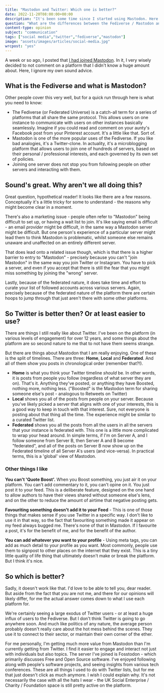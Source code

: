 ```yaml
---
title: "Mastodon and Twitter: Which one is better?"
date: 2022-11-20T08:00:00+00:00
description: "It's been some time since I started using Mastodon. Here are some of the things I prefer about the platform, and somethings I still use Twitter for."
question: "What are the differences between the Fediverse / Mastodon and Twitter, and why should I care?"
content-type: opinion
subject: "communication"
tags: ["social media","twitter","fediverse","mastodon"]
image: "assets/images/articles/social-media.jpg"
wrcpost: "yes"
---
```


A week or so ago, I posted that [I had joined Mastodon]({{site.url}}/musings/yes-im-on-mastodon-now-too/). In it, I very wisely decided to not comment on a platform that I didn't know a huge amount about. Here, I ignore my own sound advice.

## What is the Fediverse and what is Mastodon?

Other people cover this very well, but for a quick run through here is what you need to know:

- The Fediverse (or Federated Universe) is a catch-all term for a series of platforms that all share the same protocol. This allows users on one instance to communicate with users on other instances basically seamlessly. Imagine if you could read and comment on your aunty's Facebook post from your Pinterest account. It's a little like that. Sort of.
- Mastodon is one of the more popular uses of the Fediverse. If you like bad analogies, it's a Twitter-clone. In actuality, it's a microblogging platform that allows users to join one of hundreds of servers, based on their personal / professional interests, and each governed by its own set of policies. 
- Joining one server does not stop you from following people on other servers and interacting with them. 

## Sound's great. Why aren't we all doing this?

Great question, hypothetical reader! It looks like there are a few reasons. Conceptually it's a little tricky for some to understand - the reasons why might become clear in a moment. 

There's also a marketing issue - people often refer to "Mastodon" being difficult to set up, or having a wait list to join. It's like saying email is difficult - an email *provider* might be difficult, in the same way a Mastodon server might be difficult. But one person's experience of a particular server might lead them to think Mastodon is problematic, whilst someone else remains unaware and unaffected on an entirely different server.

That does lead onto a related issue though, which is that there is a higher barrier to entry to "Mastodon" - precisely because you can't "join Mastodon" in the same way you join Twitter or Instagram. You have to pick a server, and even if you accept that there is still the fear that you might miss something by joining the "wrong" server. 

Lastly, because of the federated nature, it does take time and effort to curate your list of followed accounts across various servers. Again, precisely because of the federated nature of the platform there are certain hoops to jump through that just aren't there with some other platforms.

## So Twitter is better then? Or at least easier to use?

There are things I still really like about Twitter. I've been on the platform (in various levels of engagement) for over 12 years, and some things about the platform are so second nature to me that to not have them seems strange.

But there are things about Mastodon that I am really enjoying. One of these is the split of timelines. There are three: **Home**, **Local** and **Federated**. And all of them show you posts in chronological order (remember that?!).

- **Home** is what you think your Twitter timeline *should* be. In other words, it is posts from people you follow (regardless of what server they are on). That's it. Anything they've posted, or anything they have Boosted, nothing more, nothing less. ("Boosted" is the Mastodon term for sharing someone else's post - analogous to Retweets on Twitter)
- **Local** shows you all of the posts from people on your server. Because you've likely picked a server that aligns with one of your interests, this is a good way to keep in touch with that interest. Sure, not everyone is posting about that thing all the time. The experience might be similar to a curated Twitter list.
- **Federated** shows you all the posts from all the users in all the servers that your instance is federated with. This one is a little more complicated to wrap your head around. In simple terms, if I'm on Server A, and I follow someone from Server B, then Server A and B become "federated", and all of the posts on Server B now show up on the Federated timeline of all Server A's users (and vice-versa). In practical terms, this is a 'global' view of Mastodon.

### Other things I like

**You can't 'Quote Boost'.** When you Boost something, you just air it on your platform. You can't add commentary to it, you can't opine on it. You just post it to your feed. This is a deliberate feature, designed on the one hand to allow authors to have their views shared without someone else's lens, and on the other to reduce the amount of airtime that negative posting gets.

**Favouriting something doesn't add it to your Feed** - This is one of those things that makes sense if you use Twitter in a specific way. I don't like to use it in that way, so the fact that favouriting something made it appear on my feed always bugged me. There's none of that in Mastodon. If I favourite a post, it's for the benefit of me, and for the benefit of the author.

**You can add whatever you want to your profile** - Using meta tags, you can add as much detail to your profile as you want. Most commonly, people use them to signpost to other places on the internet that they exist. This is a tiny little quality of life thing that ultimately doesn't make or break the platform. But I think it's nice.

## So which is better?

Sadly, it doesn't work like that. I'd love to be able to tell you, dear reader. But aside from the fact that you are not me, and there for our opinions will likely differ, for me the actual answer comes down to what I use each platform for.

We're certainly seeing a large exodus of Twitter users - or at least a huge influx of users to the Fediverse. But I don't think Twitter is going to go anywhere soon. And much like politics of any nature, the average person probably doesn't really care about the hot mess behind the scenes. They use it to connect to their sector, or maintain their own corner of the ether.

For me personally, I'm getting much more value from Mastodon than I'm currently getting from Twitter. I find it easier to engage and interact not just with individuals but also topics. The server I've joined is Fosstodon - which primarily discusses Free and Open Source software. I've enjoyed following along with people's software projects, and seeing insights from various tech conferences. These are all things I used to do with Twitter lists, but for me that just doesn't click as much anymore. I wish I could explain why. It's not necessarily the case with all the hats I wear - the UK Social Enterprise / Charity / Foundation space is still pretty active on the platform.
